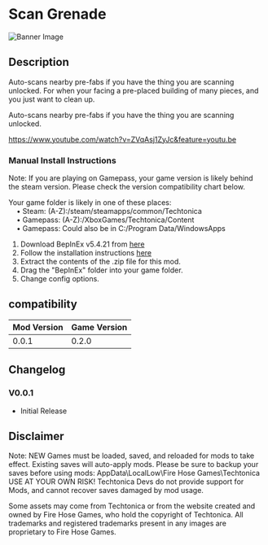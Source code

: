 # Scan Grenade

![Banner Image]()

## Description

Auto-scans nearby pre-fabs if you have the thing you are scanning unlocked.
For when your facing a pre-placed building of many pieces, and you just want to clean up.

Auto-scans nearby pre-fabs if you have the thing you are scanning unlocked.

https://www.youtube.com/watch?v=ZVqAsj1ZyJc&feature=youtu.be


### Manual Install Instructions

Note: If you are playing on Gamepass, your game version is likely behind the steam version. Please check the version compatibility chart below.

Your game folder is likely in one of these places:  
    • Steam: (A-Z):/steam/steamapps/common/Techtonica  
    • Gamepass: (A-Z):/XboxGames/Techtonica/Content  
    • Gamepass: Could also be in C:/Program Data/WindowsApps  

1. Download BepInEx v5.4.21 from [here](https://github.com/BepInEx/BepInEx/releases)
2. Follow the installation instructions [here](https://docs.bepinex.dev/articles/user_guide/installation/index.html)
3. Extract the contents of the .zip file for this mod.
4. Drag the "BepInEx" folder into your game folder.
5. Change config options. 

## compatibility
| Mod Version | Game Version |
| --- | --- |
| 0.0.1 | 0.2.0 |

## Changelog

### V0.0.1
- Initial Release

## Disclaimer

Note: NEW Games must be loaded, saved, and reloaded for mods to take effect. Existing saves will auto-apply mods. 
Please be sure to backup your saves before using mods: AppData\LocalLow\Fire Hose Games\Techtonica 
USE AT YOUR OWN RISK! Techtonica Devs do not provide support for Mods, and cannot recover saves damaged by mod usage.

Some assets may come from Techtonica or from the website created and owned by Fire Hose Games, who hold the copyright of Techtonica. All trademarks and registered trademarks present in any images are proprietary to Fire Hose Games.
